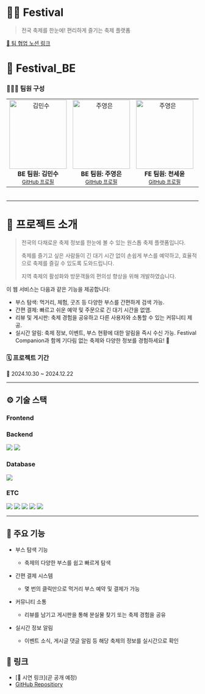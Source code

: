 # **🎉🎪 Festival**
> 전국 축제를 한눈에! 편리하게 즐기는 축제 플랫폼

[📄 팀 협업 노션 링크](https://bubble-city-3ac.notion.site/45d0984c93d146ebad41f9d4c835a0eb?v=d38586371d5d47e8bba3ee1ec029b278&pvs=4)

# **👥 Festival_BE**
### **👨‍👩‍👧 팀원 구성**
<div align="center">
  <table height="250px" width="100%">
    <tbody>
      <tr>
        <td align="center">
          <img src="https://github.com/user-attachments/assets/377290ba-16b8-4a5b-b70f-4527ec8a6edc" width="150px;" height=180px" alt="김민수"/><br />
          <b>BE 팀원: 김민수</b><br />
          <sub><a href="https://github.com/Minsugar98">GitHub 프로필</a></sub>
        </td>
        <td align="center">
          <img src="https://github.com/user-attachments/assets/ddbd4893-8917-46bd-b4f1-44bfd2c7ac9c" width="150px;" height="180px;" alt="주영은"/><br />
          <b>BE 팀원: 주영은</b><br />
          <sub><a href="https://github.com/juyeongeun">GitHub 프로필</a></sub>
        </td>
        <td align="center">
          <img src="https://github.com/user-attachments/assets/ddbd4893-8917-46bd-b4f1-44bfd2c7ac9c" width="150px;" height="180px;" alt="주영은"/><br />
          <b>FE 팀원: 천세윤</b><br />
          <sub><a href="https://github.com/yooniverse7">GitHub 프로필</a></sub>
        </td>
        <td align="center">
          <img src="https://github.com/user-attachments/assets/ddbd4893-8917-46bd-b4f1-44bfd2c7ac9c" width="150px;" height="180px;" alt="주영은"/><br />
          <b>FE 팀원: 정영한</b><br />
          <sub><a href="https://github.com/ynghan">GitHub 프로필</a></sub>
        </td>
        <td align="center">
          <img src="https://github.com/user-attachments/assets/ddbd4893-8917-46bd-b4f1-44bfd2c7ac9c" width="150px;" height="180px;" alt="주영은"/><br />
          <b>FE 팀원: 박수민</b><br />
          <sub><a href="https://github.com/sumina225">GitHub 프로필</a></sub>
        </td>
      </tr>
    </tbody>
  </table>
</div>

---

# **🌟 프로젝트 소개**

>전국의 다채로운 축제 정보를 한눈에 볼 수 있는 원스톱 축제 플랫폼입니다.
>
>축제를 즐기고 싶은 사람들이 긴 대기 시간 없이 손쉽게 부스를 예약하고, 효율적으로 축제를 즐길 수 있도록 도와드립니다.
>
>지역 축제의 활성화와 방문객들의 편의성 향상을 위해 개발하였습니다.

이 웹 서비스는 다음과 같은 기능을 제공합니다:

- 부스 탐색: 먹거리, 체험, 굿즈 등 다양한 부스를 간편하게 검색 가능.
- 간편 결제: 빠르고 쉬운 예약 및 주문으로 긴 대기 시간을 없앰.
- 리뷰 및 게시판: 축제 경험을 공유하고 다른 사용자와 소통할 수 있는 커뮤니티 제공.
- 실시간 알림: 축제 정보, 이벤트, 부스 현황에 대한 알림을 즉시 수신 가능.
Festival Companion과 함께 기다림 없는 축제와 다양한 정보를 경험하세요! 🎊

### **🗓 프로젝트 기간**

📅 2024.10.30 ~ 2024.12.22

---

## **⚙ 기술 스택**

### Frontend

### Backend

<img src="https://img.shields.io/badge/express-000000?style=for-the-badge&logo=express&logoColor=white"> <img src="https://img.shields.io/badge/PrismaORM-2D3748?style=for-the-badge&logo=Prisma&logoColor=white">

### Database

<img src="https://img.shields.io/badge/PostgreSQL-4169E1?style=for-the-badge&logo=PostgreSQL&logoColor=white">

### ETC

<img src="https://img.shields.io/badge/socket.io-010101?style=for-the-badge&logo=socket.io&logoColor=white"> <img src="https://img.shields.io/badge/awsS3-569A31?style=for-the-badge&logo=Amazon S3&logoColor=white"> <img src="https://img.shields.io/badge/github-181717?style=for-the-badge&logo=github&logoColor=white"> <img src="https://img.shields.io/badge/discord-5865F2?style=for-the-badge&logo=discord&logoColor=white"> <img src="https://img.shields.io/badge/notion-000000?style=for-the-badge&logo=notion&logoColor=white">

---
 
## **🚀 주요 기능**
- 부스 탐색 기능
  - 축제의 다양한 부스를 쉽고 빠르게 탐색

- 간편 결제 시스템
  - 몇 번의 클릭만으로 먹거리 부스 예약 및 결제가 가능

- 커뮤니티 소통
  - 리뷰를 남기고 게시판을 통해 분실물 찾기 또는 축제 경험을 공유

- 실시간 정보 알림
  - 이벤트 소식, 게시글 댓글 알림 등 해당 축제의 정보를 실시간으로 확인

## **🔗 링크**
- [📄 시연 링크](곧 공개 예정)
- [GitHub Repositiory](https://github.com/festival-infomation)
